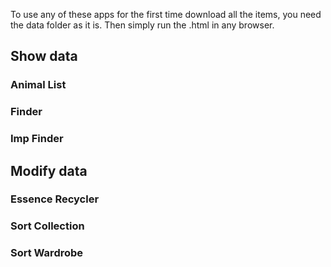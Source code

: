 To use any of these apps for the first time download all the items, you need the data folder as it is. Then simply run the .html in any browser.

## Show data
### Animal List

### Finder

### Imp Finder

## Modify data
### Essence Recycler

### Sort Collection

### Sort Wardrobe
